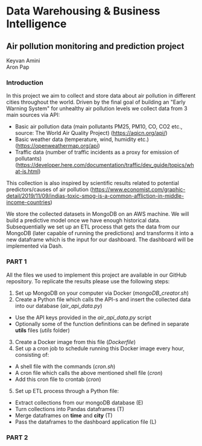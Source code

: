 # Data Warehousing & Business Intelligence

## Air pollution monitoring and prediction project

Keyvan Amini <br>
Aron Pap

### Introduction
In this project we aim to collect and store data about air pollution in different cities throughout the world. Driven by the final goal of building an "Early Warning System" for unhealthy air pollution levels we collect data from 3 main sources via API:

* Basic air pollution data (main pollutants PM25, PM10, CO, CO2 etc., source: The World Air Quality Project)
  (https://aqicn.org/api/)
* Basic weather data (temperature, wind, humidity etc.)
  (https://openweathermap.org/api)
* Traffic data (number of traffic incidents as a proxy for emission of pollutants)
  (https://developer.here.com/documentation/traffic/dev_guide/topics/what-is.html)

This collection is also inspired by scientific results related to potential predictors/causes of air pollution (https://www.economist.com/graphic-detail/2019/11/09/indias-toxic-smog-is-a-common-affliction-in-middle-income-countries)

We store the collected datasets in MongoDB on an AWS machine. We will build a predictive model once we have enough historical data. Subsequentially we set up an ETL process that gets the data from our MongoDB (later capable of running the predictions) and transforms it into a new dataframe which is the input for our dashboard. The dashboard will be implemented via Dash.

### PART 1

All the files we used to implement this project are available in our GitHub repository. To replicate the results please use the following steps:

1. Set up MongoDB on your computer via Docker (*mongoDB_creator.sh*)
2. Create a Python file which calls the API-s and insert the collected data into our database (*air_api_data.py*)
  * Use the API keys provided in the *air_api_data.py* script
  * Optionally some of the function definitions can be defined in separate **utils** files (*utils* folder)
3. Create a Docker image from this file (*Dockerfile*)
4. Set up a cron job to schedule running this Docker image every hour, consisting of:
  * A shell file with the commands (*cron.sh*)
  * A cron file which calls the above mentioned shell file (*cron*)
  * Add this cron file to crontab (*cron*)
5. Set up ETL process through a Python file:
  * Extract collections from our mongoDB database (E)
  * Turn collections into Pandas dataframes (T)
  * Merge dataframes on **time** and **city** (T)
  * Pass the dataframes to the dashboard application file (L)
 





### PART 2
